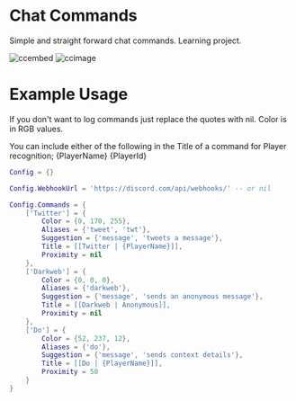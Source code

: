 # Chat Commands

Simple and straight forward chat commands.
Learning project.

![ccembed](https://github.com/user-attachments/assets/ead098bf-6bba-4921-9776-492cdb56ed56)
![ccimage](https://github.com/user-attachments/assets/f37050c0-7fb8-4251-9f95-8d596af5e039)

# Example Usage

If you don't want to log commands just replace the quotes with nil. Color is in RGB values.

You can include either of the following in the Title of a command for Player recognition; {PlayerName} {PlayerId}

```lua
Config = {}

Config.WebhookUrl = 'https://discord.com/api/webhooks/' -- or nil

Config.Commands = {
    ['Twitter'] = {
        Color = {0, 170, 255},
        Aliases = {'tweet', 'twt'},
        Suggestion = {'message', 'tweets a message'},
        Title = [[Twitter | {PlayerName}]],
        Proximity = nil
    },
    ['Darkweb'] = {
        Color = {0, 0, 0},
        Aliases = {'darkweb'},
        Suggestion = {'message', 'sends an anonymous message'},
        Title = [[Darkweb | Anonymous]],
        Proximity = nil
    },
    ['Do'] = {
        Color = {52, 237, 12},
        Aliases = {'do'},
        Suggestion = {'message', 'sends context details'},
        Title = [[Do | {PlayerName}]],
        Proximity = 50
    }
}
